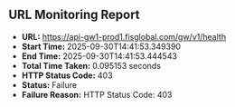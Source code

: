 ## URL Monitoring Report

- **URL:** https://api-gw1-prod1.fisglobal.com/gw/v1/health
- **Start Time:** 2025-09-30T14:41:53.349390
- **End Time:** 2025-09-30T14:41:53.444543
- **Total Time Taken:** 0.095153 seconds
- **HTTP Status Code:** 403
- **Status:** Failure
- **Failure Reason:** HTTP Status Code: 403
